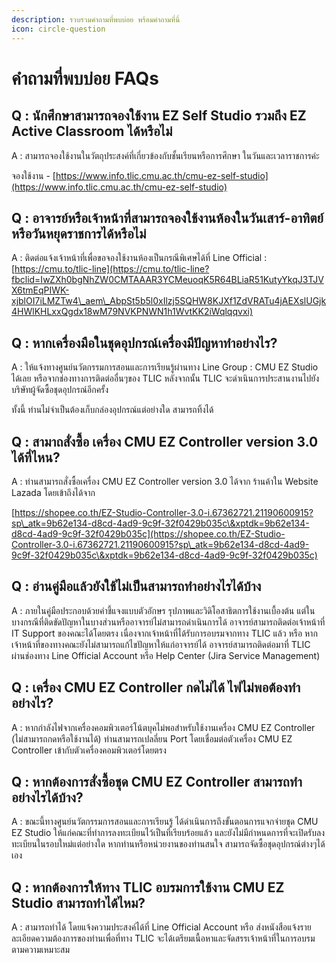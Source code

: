 ```yaml
---
description: รวบรวมคำถามที่พบบ่อย พร้อมคำถามที่นี่
icon: circle-question
---
```


# คำถามที่พบบ่อย FAQs

## Q : นักศึกษาสามารถจองใช้งาน EZ Self Studio รวมถึง EZ Active Classroom ได้หรือไม่

A : สามารถจองใช้งานในวัตถุประสงค์ที่เกี่ยวข้องกับชั้นเรียนหรือการศึกษา ในวันและเวลาราชการค่ะ

จองใช้งาน - [https://www.info.tlic.cmu.ac.th/cmu-ez-self-studio](https://www.info.tlic.cmu.ac.th/cmu-ez-self-studio)

## Q : อาจารย์หรือเจ้าหน้าที่สามารถจองใช้งานห้องในวันเสาร์-อาทิตย์ หรือวันหยุดราชการได้หรือไม่

A : ติดต่อแจ้งเจ้าหน้าที่เพื่อขอจองใช้งานห้องเป็นกรณีพิเศษได้ที่ Line Official : [https://cmu.to/tlic-line](https://cmu.to/tlic-line?fbclid=IwZXh0bgNhZW0CMTAAAR3YCMeuoqK5R64BLiaR51KutyYkqJ3TJVX6tmEqPIWK-xjblOI7iLMZTw4\_aem\_AbpSt5b5l0xIlzj5SQHW8KJXf1ZdVRATu4jAEXslUGjk4HWlKHLxxQgdx18wM79NVKPNWN1h1WvtKK2iWqlqqvxi)

## Q : หากเครื่องมือในชุดอุปกรณ์เครื่องมีปัญหาทำอย่างไร?

A : ให้แจ้งทางศูนย์นวัตกรรมการสอนและการเรียนรู้ผ่านทาง Line Group : CMU EZ Studio ได้เลย  หรือจากช่องทางการติดต่ออื่นๆของ TLIC หลังจากนั้น TLIC จะดำเนินการประสานงานไปยังบริษัทผู้จัดซื้อชุดอุปกรณ์อีกครั้ง

ทั้งนี้ ท่านไม่จำเป็นต้องเก็บกล่องอุปกรณ์แต่อย่างใด สามารถทิ้งได้

## Q : สามาถสั่งซื้อ เครื่อง CMU EZ Controller version 3.0 ได้ที่ไหน?

A : ท่านสามารถสั่งซื้อเครื่อง CMU EZ Controller version 3.0 ได้จาก ร้านค้าใน Website Lazada โดยเข้าถึงได้จาก&#x20;

[https://shopee.co.th/EZ-Studio-Controller-3.0-i.67362721.21190600915?sp\_atk=9b62e134-d8cd-4ad9-9c9f-32f0429b035c\&xptdk=9b62e134-d8cd-4ad9-9c9f-32f0429b035c](https://shopee.co.th/EZ-Studio-Controller-3.0-i.67362721.21190600915?sp\_atk=9b62e134-d8cd-4ad9-9c9f-32f0429b035c\&xptdk=9b62e134-d8cd-4ad9-9c9f-32f0429b035c)

## Q : อ่านคู่มือแล้วยังใช้ไม่เป็นสามารถทำอย่างไรได้บ้าง

A : ภายในคู่มือประกอบด้วยคำชี้แจงแบบตัวอักษร รุปภาพและวิดิโอสาธิตการใช้งานเบื้องต้น แต่ในบางกรณีที่ติดขัดปัญหาในบางส่วนหรืออาจารย์ไม่สามารถดำเนินการได้ อาจารย์สามารถติดต่อเจ้าหน้าที่ IT Support ของคณะได้โดยตรง เนื่องจากเจ้าหน้าที่ได้รับการอบรมจากทาง TLIC แล้ว หรือ หากเจ้าหน้าที่ของทางคณะยังไม่สามารถแก้ไขปัญหาให้แก่อาจารย์ได้ อาจารย์สามารถติดต่อมาที่ TLIC ผ่านช่องทาง Line Official Account หรือ Help Center (Jira Service Management)

## Q : เครื่อง CMU EZ Controller กดไม่ได้ ไฟไม่พอต้องทำอย่างไร?

A : หากกำลังไฟจากเครื่องคอมพิวเตอร์โน้ตบุคไม่พอสำหรับใช้งานเครื่อง CMU EZ Controller (ไม่สามารถกดหรือใช้งานได้) ท่านสามารถเปลลี่ยน Port โดยเชื่อมต่อตัวเครื่อง CMU EZ Controller เข้ากับตัวเครื่องคอมพิวเตอร์โดยตรง

## Q : หากต้องการสั่งซื้อชุด CMU EZ Controller สามารถทำอย่างไรได้บ้าง?

A : ขณะนี้ทางศูนย์นวัตกรรมการสอนและการเรียนรู้ ได้ดำเนินการถึงขั้นตอนการแจกจ่ายชุด CMU EZ Studio ให้แก่คณะที่ทำการลงทะเบียนไว้เป็นที่เรียบร้อยแล้ว และยังไม่มีกำหนดการที่จะเปิดรับลงทะเบียนในรอบใหม่แต่อย่างใด หากท่านหรือหน่วยงานของท่านสนใจ สามารถจัดซื้อชุดอุปกรณ์ต่างๆได้เอง

## Q : หากต้องการให้ทาง TLIC อบรมการใช้งาน CMU EZ Studio สามารถทำได้ไหม?

A : สามารถทำได้ โดยแจ้งความประสงค์ได้ที่ Line Official Account หรือ ส่งหนังสือแจ้งรายละเอียดความต้องการของท่านเพื่อที่ทาง TLIC จะได้เตรียมเนื้อหาและจัดสรรเจ้าหน้าที่ในการอบรมตามความเหมาะสม
